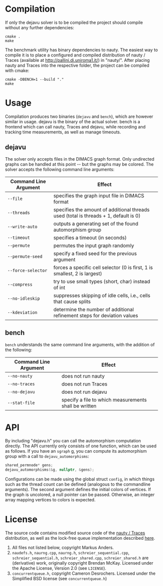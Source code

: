 # Compilation
If only the dejavu solver is to be compiled the project should compile without any further dependencies:
```
cmake .
make 
```

The benchmark utility has binary dependencies to nauty. The easiest way to compile it is to place a configured and compiled distribution of nauty / Traces (available at http://pallini.di.uniroma1.it/) in "nauty/". After placing nauty and Traces into the respective folder, the project can be compiled with cmake:
```
cmake -DBENCH=1 --build "."
make 
```

# Usage
Compilation produces two binaries (`dejavu` and `bench`), which are however similar in usage. dejavu is the binary of the actual solver. bench is a frontend which can call nauty, Traces and dejavu, while recording and tracking time measurements, as well as manage timeouts. 

## dejavu
The solver only accepts files in the DIMACS graph format. Only undirected graphs can be handled at this point -- but the graphs may be colored. The solver accepts the following command line arguments:

Command Line Argument | Effect
--- | ---
`--file` | specifies the graph input file in DIMACS format
`--threads` | specifies the amount of additional threads used (total is threads + 1, default is 0)
`--write-auto` | outputs a generating set of the found automorphism group
`--timeout` | specifies a timeout (in seconds)
`--permute` | permutes the input graph randomly
`--permute-seed` | specify a fixed seed for the previous argument
`--force-selector` | forces a specific cell selector (0 is first, 1 is smallest, 2 is largest)
`--compress` | try to use small types (short, char) instead of int
`--no-idleskip` | suppresses skipping of idle cells, i.e., cells that cause splits
`--kdeviation` | determine the number of additional refinement steps for deviation values

## bench
`bench` understands the same command line arguments, with the addition of the following: 

Command Line Argument | Effect
--- | ---
`--no-nauty` | does not run nauty
`--no-traces` | does not run Traces
`--no-dejavu` | does not run dejavu
`--stat-file` | specify a file to which measurements shall be written

# API
By including "dejavu.h" you can call the automorphism computation directly. The API currently only consists of one function, which can be used as follows. If you have an `sgraph` g, you can compute its automorphism group with a call to `dejavu_automorphisms`:
```cpp
shared_permnode* gens;
dejavu_automorphisms(&g, nullptr, &gens);
```
Configurations can be made using the global struct `config`, in which things such as the thread count can be defined (analogous to the commandline arguments). The second argument defines the initial colors of vertices. If the graph is uncolored, a null pointer can be passed. Otherwise, an integer array mapping vertices to colors is expected.

# License
The source code contains modified source code of the [nauty / Traces](http://pallini.di.uniroma1.it) distribution, as well as the lock-free queue implementation described [here](http://moodycamel.com/blog/2014/a-fast-general-purpose-lock-free-queue-for-c++). 

1. All files not listed below, copyright Markus Anders.
2. `naudefs.h`, `naurng.cpp`, `naurng.h`, `schreier_sequential.cpp`, `schreier_sequential.h`, `schreier_shared.cpp`, `schreier_shared.h` are (derivative) work, originally copyright Brendan McKay. Licensed under the Apache License, Version 2.0 (see `LICENSE`).
3. `concurrentqueue.h`, copyright Cameron Desrochers. Licensed under the Simplified BSD license (see `concurrentqueue.h`)




